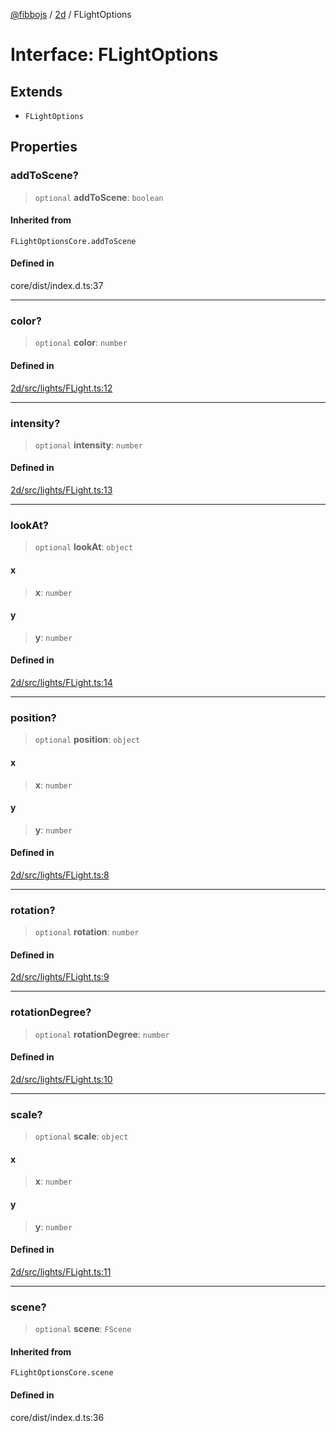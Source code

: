 [@fibbojs](/api/index) / [2d](/api/2d) / FLightOptions

# Interface: FLightOptions

## Extends

- `FLightOptions`

## Properties

### addToScene?

> `optional` **addToScene**: `boolean`

#### Inherited from

`FLightOptionsCore.addToScene`

#### Defined in

core/dist/index.d.ts:37

***

### color?

> `optional` **color**: `number`

#### Defined in

[2d/src/lights/FLight.ts:12](https://github.com/fibbojs/fibbo/blob/a8d7b4720cdb2648ddcb2159cdc3e3671c6aee98/packages/2d/src/lights/FLight.ts#L12)

***

### intensity?

> `optional` **intensity**: `number`

#### Defined in

[2d/src/lights/FLight.ts:13](https://github.com/fibbojs/fibbo/blob/a8d7b4720cdb2648ddcb2159cdc3e3671c6aee98/packages/2d/src/lights/FLight.ts#L13)

***

### lookAt?

> `optional` **lookAt**: `object`

#### x

> **x**: `number`

#### y

> **y**: `number`

#### Defined in

[2d/src/lights/FLight.ts:14](https://github.com/fibbojs/fibbo/blob/a8d7b4720cdb2648ddcb2159cdc3e3671c6aee98/packages/2d/src/lights/FLight.ts#L14)

***

### position?

> `optional` **position**: `object`

#### x

> **x**: `number`

#### y

> **y**: `number`

#### Defined in

[2d/src/lights/FLight.ts:8](https://github.com/fibbojs/fibbo/blob/a8d7b4720cdb2648ddcb2159cdc3e3671c6aee98/packages/2d/src/lights/FLight.ts#L8)

***

### rotation?

> `optional` **rotation**: `number`

#### Defined in

[2d/src/lights/FLight.ts:9](https://github.com/fibbojs/fibbo/blob/a8d7b4720cdb2648ddcb2159cdc3e3671c6aee98/packages/2d/src/lights/FLight.ts#L9)

***

### rotationDegree?

> `optional` **rotationDegree**: `number`

#### Defined in

[2d/src/lights/FLight.ts:10](https://github.com/fibbojs/fibbo/blob/a8d7b4720cdb2648ddcb2159cdc3e3671c6aee98/packages/2d/src/lights/FLight.ts#L10)

***

### scale?

> `optional` **scale**: `object`

#### x

> **x**: `number`

#### y

> **y**: `number`

#### Defined in

[2d/src/lights/FLight.ts:11](https://github.com/fibbojs/fibbo/blob/a8d7b4720cdb2648ddcb2159cdc3e3671c6aee98/packages/2d/src/lights/FLight.ts#L11)

***

### scene?

> `optional` **scene**: `FScene`

#### Inherited from

`FLightOptionsCore.scene`

#### Defined in

core/dist/index.d.ts:36
